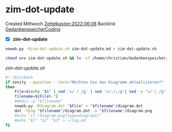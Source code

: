 # zim-dot-update
Created Mittwoch [Zettelkasten:2022:06:08]()
Backlink [GedankenspeicherCoding](../GedankenspeicherCoding.md)

- [X] **zim-dot-update**

```bash
noweb.py -Rzim-dot-update.sh zim-dot-update.md > zim-dot-update.sh
```

```bash
chmod u+x zim-dot-update.sh && ln -sf /home/christian/Gedankenspeicher/Gedankenspeicherwiki/Zettelkasten/Gedankenwanderung/Programme/zim-dot-update.sh ~/.local/bin/zim-dot-update.sh && echo 'fertig'
```


*zim-dot-update.sh*
```bash
#! /bin/bash
if zenity --question --text="Möchten Sie das Diagramm aktualisieren?"
then
    File=$(echo "$1" | sed 's/ /_/g' | sed 's/:/;/g'| sed -e "s/'/_/g" | sed 's/\"//g')
    filename=${File%.*}
    #mkdir -p "$filename"
    noweb.py -Rdiagram.dot "$File" > "$filename"/diagram.dot
    dot -Tpng "$filename"/diagram.dot -o "$filename"/diagram.png
    #echo "{{./diagram.png?type=diagram}}"
    #echo "$1" "$2" "$3" > ~/log.md
fi
```

